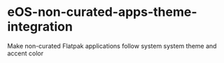 # eOS-non-curated-apps-theme-integration
Make non-curated Flatpak applications follow system system theme and accent color
